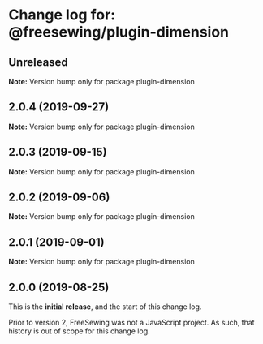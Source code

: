 # Change log for: @freesewing/plugin-dimension


## Unreleased

**Note:** Version bump only for package plugin-dimension


## 2.0.4 (2019-09-27)

**Note:** Version bump only for package plugin-dimension


## 2.0.3 (2019-09-15)

**Note:** Version bump only for package plugin-dimension


## 2.0.2 (2019-09-06)

**Note:** Version bump only for package plugin-dimension


## 2.0.1 (2019-09-01)

**Note:** Version bump only for package plugin-dimension




## 2.0.0 (2019-08-25)

This is the **initial release**, and the start of this change log.

Prior to version 2, FreeSewing was not a JavaScript project.
As such, that history is out of scope for this change log.
